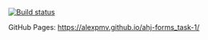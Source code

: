 [![Build status](https://ci.appveyor.com/api/projects/status/7pmu42wfko68yw93?svg=true)](https://ci.appveyor.com/project/AlexPmv/ahj-forms-task-1)

GitHub Pages: https://alexpmv.github.io/ahj-forms_task-1/